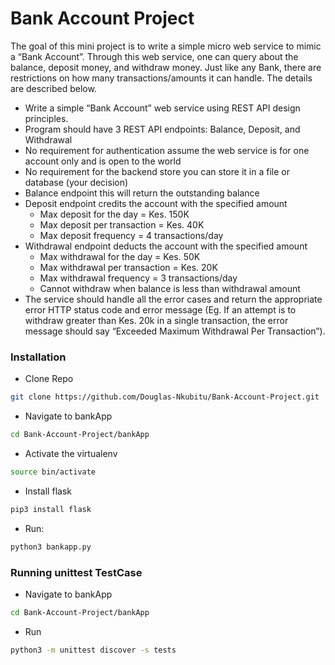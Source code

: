 # Bank Account Project

The goal of this mini project is to write a simple micro web service to mimic a “Bank Account”. Through this web service, one can query about the balance, deposit money, and withdraw money. Just like any Bank, there are restrictions on how many transactions/amounts it can handle. The details are described below.

  + Write a simple “Bank Account” web service using REST API design principles.
  + Program should have 3 REST API endpoints: Balance, Deposit, and Withdrawal
  + No requirement for authentication assume the web service is for one account only and is open to the world
  + No requirement for the backend store you can store it in a file or database (your decision)
  + Balance endpoint this will return the outstanding balance
  + Deposit endpoint credits the account with the specified amount
    - Max deposit for the day = Kes. 150K
    - Max deposit per transaction = Kes. 40K
    - Max deposit frequency = 4 transactions/day
  + Withdrawal endpoint deducts the account with the specified amount
    - Max withdrawal for the day = Kes. 50K
    - Max withdrawal per transaction = Kes. 20K
    - Max withdrawal frequency = 3 transactions/day
    - Cannot withdraw when balance is less than withdrawal amount
  + The service should handle all the error cases and return the appropriate error HTTP status code and error message (Eg. If an attempt is to withdraw greater than Kes. 20k in a single transaction, the error message should say “Exceeded Maximum Withdrawal Per Transaction”).

### Installation

+ Clone Repo
  
```sh
git clone https://github.com/Douglas-Nkubitu/Bank-Account-Project.git
```
+ Navigate to bankApp

```sh
cd Bank-Account-Project/bankApp
```

+ Activate the virtualenv

```sh
source bin/activate
```

+ Install flask

```sh
pip3 install flask
```

+ Run:

```sh
python3 bankapp.py
```

### Running unittest TestCase

+ Navigate to bankApp
  
```sh
cd Bank-Account-Project/bankApp
```
+ Run
  
```sh
python3 -m unittest discover -s tests
```
